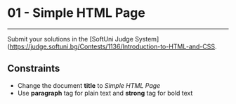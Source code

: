 ﻿# 01 - Simple HTML Page
------

Submit your solutions in the [SoftUni Judge System](https://judge.softuni.bg/Contests/1136/Introduction-to-HTML-and-CSS.

## Constraints
 * Change the document **title** to *Simple HTML Page* 
 * Use **paragraph** tag for plain text and **strong** tag for bold text

 
